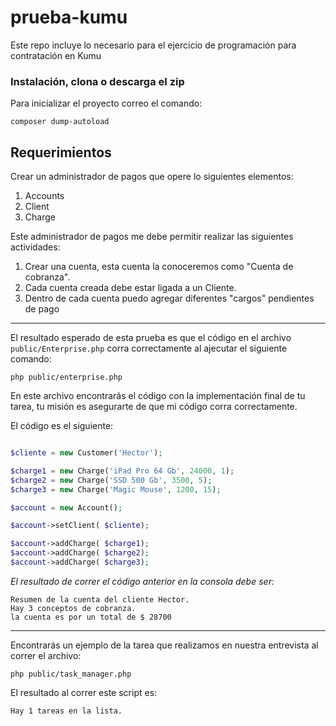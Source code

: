 # prueba-kumu
Este repo incluye lo necesario para el ejercicio de programación para contratación en Kumu

### Instalación, clona o descarga el zip

Para inicializar el proyecto correo el comando:

```
composer dump-autoload
```


## Requerimientos

Crear un administrador de pagos que opere lo siguientes elementos:

1. Accounts
2. Client
3. Charge

Este administrador de pagos me debe permitir realizar las siguientes actividades:

1. Crear una cuenta, esta cuenta la conoceremos como "Cuenta de cobranza".
2. Cada cuenta creada debe estar ligada a un Cliente.
3. Dentro de cada cuenta puedo agregar diferentes "cargos" pendientes de pago

---

El resultado esperado de esta prueba es que el código en el archivo `public/Enterprise.php`
corra correctamente al ajecutar el siguiente comando:

```
php public/enterprise.php
```

En este archivo encontrarás el código con la implementación final de tu tarea, tu misión es asegurarte de que mi código corra correctamente.

El código es el siguiente:

``` php

$cliente = new Customer('Hector');

$charge1 = new Charge('iPad Pro 64 Gb', 24000, 1);
$charge2 = new Charge('SSD 500 Gb', 3500, 5);
$charge3 = new Charge('Magic Mouse', 1200, 15);

$account = new Account();

$account->setClient( $cliente);

$account->addCharge( $charge1);
$account->addCharge( $charge2);
$account->addCharge( $charge3);


```
*El resultado de correr el código anterior en la consola debe ser:*

```
Resumen de la cuenta del cliente Hector.
Hay 3 conceptos de cobranza.
la cuenta es por un total de $ 28700
```

___

Encontrarás un ejemplo de la tarea que realizamos en nuestra entrevista al correr el archivo:

```
php public/task_manager.php
```

El resultado al correr este script es:

```
Hay 1 tareas en la lista.
```
